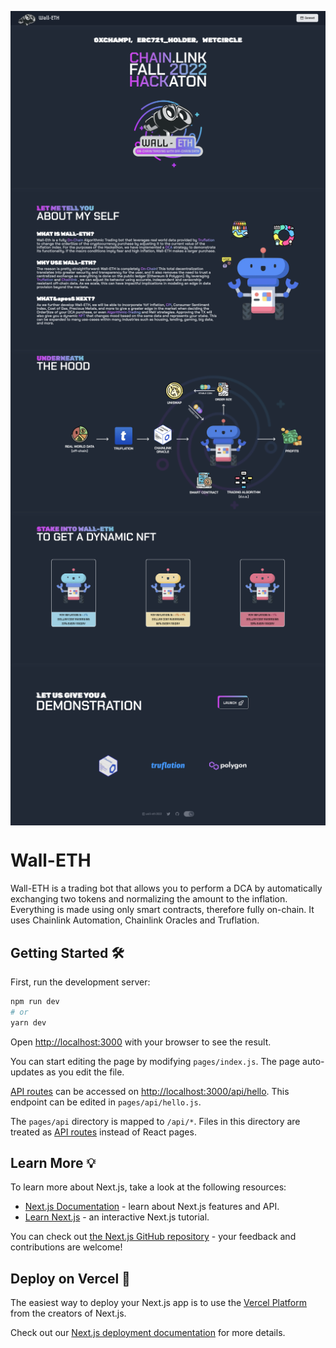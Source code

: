 <p align="center">
  <img style="display: block;" src="https://github.com/giano95/wall-eth-monorepo/raw/main/images/screenshot_1.png">
  <img style="display: block;" src="https://github.com/giano95/wall-eth-monorepo/raw/main/images/screenshot_2.png">
  <img style="display: block;" src="https://github.com/giano95/wall-eth-monorepo/raw/main/images/screenshot_3.png">
  <img style="display: block;" src="https://github.com/giano95/wall-eth-monorepo/raw/main/images/screenshot_4.png">
  <img style="display: block;" src="https://github.com/giano95/wall-eth-monorepo/raw/main/images/screenshot_5.png">
</p>

# Wall-ETH

Wall-ETH is a trading bot that allows you to perform a DCA by automatically exchanging two tokens and normalizing the amount to the inflation. Everything is made using only smart contracts, therefore fully on-chain. It uses Chainlink Automation, Chainlink Oracles and Truflation.

## Getting Started 🛠️

First, run the development server:

```bash
npm run dev
# or
yarn dev
```

Open [http://localhost:3000](http://localhost:3000) with your browser to see the result.

You can start editing the page by modifying `pages/index.js`. The page auto-updates as you edit the file.

[API routes](https://nextjs.org/docs/api-routes/introduction) can be accessed on [http://localhost:3000/api/hello](http://localhost:3000/api/hello). This endpoint can be edited in `pages/api/hello.js`.

The `pages/api` directory is mapped to `/api/*`. Files in this directory are treated as [API routes](https://nextjs.org/docs/api-routes/introduction) instead of React pages.

## Learn More 💡

To learn more about Next.js, take a look at the following resources:

- [Next.js Documentation](https://nextjs.org/docs) - learn about Next.js features and API.
- [Learn Next.js](https://nextjs.org/learn) - an interactive Next.js tutorial.

You can check out [the Next.js GitHub repository](https://github.com/vercel/next.js/) - your feedback and contributions are welcome!

## Deploy on Vercel 🚀

The easiest way to deploy your Next.js app is to use the [Vercel Platform](https://vercel.com/new?utm_medium=default-template&filter=next.js&utm_source=create-next-app&utm_campaign=create-next-app-readme) from the creators of Next.js.

Check out our [Next.js deployment documentation](https://nextjs.org/docs/deployment) for more details.
